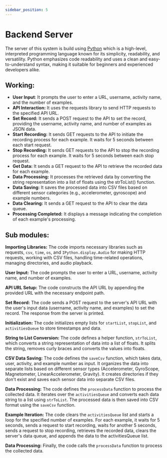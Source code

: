 ```yaml
---
sidebar_position: 5
---
```


# Backend Server 
The server of this system is build using [Python](https://www.python.org/) which is a high-level, interpreted programming language known for its simplicity, readability, and versatility. Python emphasizes code readability and uses a clean and easy-to-understand syntax, making it suitable for beginners and experienced developers alike. 

## Working:
- **User Input**: It prompts the user to enter a URL, username, activity name, and the number of examples.
- **API Interaction:** It uses the requests library to send HTTP requests to the specified API URL.
- **Set Record:** It sends a POST request to the API to set the record, providing the username, activity name, and number of examples as JSON data.
- **Start Recording:** It sends GET requests to the API to initiate the recording process for each example. It waits for 5 seconds between each start request.
- **Stop Recording:** It sends GET requests to the API to stop the recording process for each example. It waits for 5 seconds between each stop request.
- **Get Data:** It sends a GET request to the API to retrieve the recorded data for each example.
- **Data Processing:** It processes the retrieved data by converting the string representation into a list of floats using the strToList() function.
- **Data Saving:** It saves the processed data into CSV files based on different sensor categories (e.g., accelerometer, gyroscope) and example numbers.
- **Data Clearing:** It sends a GET request to the API to clear the data queue.
- **Processing Completed:** It displays a message indicating the completion of each example's processing.

## Sub modules: 
**Importing Libraries:** The code imports necessary libraries such as requests, `csv`, `time`, `os`, and `IPython.display.Audio` for making HTTP requests, working with CSV files, handling time-related operations, managing directories, and audio playback.

**User Input:** The code prompts the user to enter a URL, username, activity name, and number of examples.

**API URL Setup:** The code constructs the API URL by appending the provided URL with the necessary endpoint path.

**Set Record:** The code sends a POST request to the server's API URL with the user's input data (username, activity name, and examples) to set the record. The response from the server is printed.

**Initialization:** The code initializes empty lists for `startList`, `stopList`, and `activitiesQueue` to store timestamps and data.

**String to List Conversion:** The code defines a helper function, `strToList`, which converts a string representation of data into a list of floats. It splits the string, removes curly braces and converts the values into floats.

**CSV Data Saving:** The code defines the `saveCsv` function, which takes data, user, activity, and example number as input. It organizes the data into separate lists based on different sensor types (Accelerometer, GyroScope, Magnetometer, LinearAccelerometer, Gravity). It creates directories if they don't exist and saves each sensor data into separate CSV files.

**Data Processing:** The code defines the `processData` function to process the collected data. It iterates over the `activitiesQueue` and converts each data string to a list using `strToList`. The processed data is then saved into CSV format using the `saveCsv` function.

**Example Iteration:** The code clears the `activitiesQueue` list and starts a loop for the specified number of examples. For each example, it waits for 5 seconds, sends a request to start recording, waits for another 5 seconds, sends a request to stop recording, retrieves the recorded data, clears the server's data queue, and appends the data to the activitiesQueue list.

**Data Processing:** Finally, the code calls the `processData` function to process the collected data.
